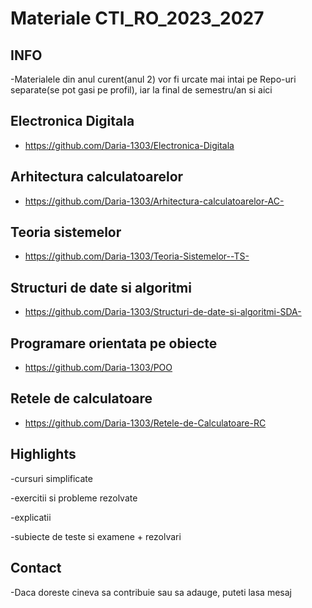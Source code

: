 # Materiale CTI_RO_2023_2027
## INFO
-Materialele din anul curent(anul 2) vor fi urcate mai intai pe Repo-uri separate(se pot gasi pe profil), iar la final de semestru/an si aici

## Electronica Digitala
- https://github.com/Daria-1303/Electronica-Digitala

## Arhitectura calculatoarelor
- https://github.com/Daria-1303/Arhitectura-calculatoarelor-AC-

## Teoria sistemelor
- https://github.com/Daria-1303/Teoria-Sistemelor--TS-

## Structuri de date si algoritmi
- https://github.com/Daria-1303/Structuri-de-date-si-algoritmi-SDA-

## Programare orientata pe obiecte
- https://github.com/Daria-1303/POO

## Retele de calculatoare
- https://github.com/Daria-1303/Retele-de-Calculatoare-RC

## Highlights 
-cursuri simplificate 

-exercitii si probleme rezolvate

-explicatii 

-subiecte de teste si examene + rezolvari

## Contact

-Daca doreste cineva sa contribuie sau sa adauge, puteti lasa mesaj

